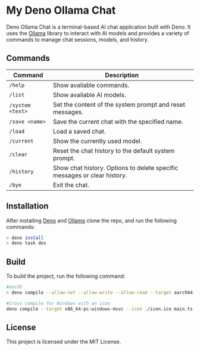 # My Deno Ollama Chat

Deno Ollama Chat is a terminal-based AI chat application built with Deno. It uses the [Ollama](https://ollama.com/) library to interact with AI models and provides a variety of commands to manage chat sessions, models, and history.

## Commands

| Command           | Description                                                                 |
|--------------------|-----------------------------------------------------------------------------|
| `/help`           | Show available commands.                                                   |
| `/list`           | Show available AI models.                                                  |
| `/system <text>`  | Set the content of the system prompt and reset messages.                   |
| `/save <name>`    | Save the current chat with the specified name.                             |
| `/load`           | Load a saved chat.                                                        |
| `/current`        | Show the currently used model.                                             |
| `/clear`          | Reset the chat history to the default system prompt.                         |
| `/history`        | Show chat history. Options to delete specific messages or clear history.   |
| `/bye`            | Exit the chat.                                                            |

## Installation
After installing [Deno](https://deno.com/) and [Ollama](https://ollama.com/) clone the repo, and run the following commands:

```bash
> deno install 
> deno task dev
```

## Build
To build the project, run the following command:

```bash
#macOS
> deno compile --allow-net --allow-write --allow-read --target aarch64-apple-darwin main.ts

#Cross compile for Windows with an icon
deno compile --target x86_64-pc-windows-msvc --icon ./icon.ico main.ts
```
## License
This project is licensed under the MIT License. 
```